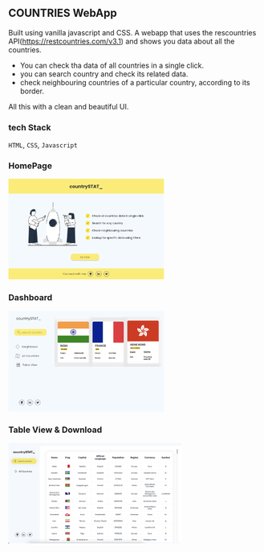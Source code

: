 ## COUNTRIES WebApp

Built using vanilla javascript and CSS. A webapp that uses the rescountries API(https://restcountries.com/v3.1) and shows you data about all the countries.

- You can check tha data of all countries in a single click.
- you can search country and check its related data.
- check neighbouring countries of a particular country, according to its border.

All this with a clean and beautiful UI.

### tech Stack
`HTML`, `CSS`, `Javascript`


### HomePage

<code><img height="200" src="https://github.com/rahulk31/countries/blob/main/assets/HomepageNew.png"></code>

### Dashboard

<code><img height="200" src="https://github.com/rahulk31/countries/blob/main/assets/Dashboard.png"></code>

### Table View & Download

<code><img height="200" src="https://github.com/rahulk31/countries/blob/main/assets/TableView.png"></code>